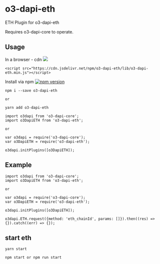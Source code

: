 # o3-dapi-eth
ETH Plugin for o3-dapi-eth

Requires o3-dapi-core to operate.

## Usage

In a browser - cdn [![](https://data.jsdelivr.com/v1/package/npm/o3-dapi-eth/badge)](https://www.jsdelivr.com/package/npm/o3-dapi-eth)
```
<script src="https://cdn.jsdelivr.net/npm/o3-dapi-eth/lib/o3-dapi-eth.min.js"></script>
```

Install via npm [![npm version](https://badge.fury.io/js/o3-dapi-eth.svg)](https://badge.fury.io/js/o3-dapi-eth)
```
npm i --save o3-dapi-eth

or

yarn add o3-dapi-eth
```

```
import o3dapi from 'o3-dapi-core';
import o3DapiETH from 'o3-dapi-eth';

or

var o3dapi = require('o3-dapi-core');
var o3DapiETH = require('o3-dapi-eth');

o3dapi.initPlugins([o3DapiETH]);
```

## Example
```
import o3dapi from 'o3-dapi-core';
import o3DapiETH from 'o3-dapi-eth';

or

var o3dapi = require('o3-dapi-core');
var o3DapiETH = require('o3-dapi-eth');

o3dapi.initPlugins([o3DapiETH]);

o3dapi.ETH.request({method: 'eth_chainId', params: []}).then((res) => {}).catch((err) => {});
```

## start eth
```
yarn start

npm start or npm run start
```
